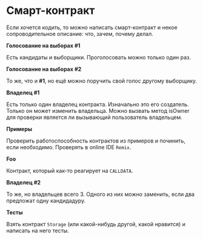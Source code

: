 # Смарт-контракт

Если хочется кодить, то можно написать смарт-контракт и некое сопроводительное описание: что, зачем, почему делал.

**Голосование на выборах #1**

Есть кандидаты и выборщики.
Проголосовать можно только один раз.

**Голосование на выборах #2**

То же, что и **#1**, но ещё можно поручить свой голос другому выборщику.

**Владелец #1**

Есть только один владелец контракта. Изначально это его создатель. Только он может изменить владельца. Можно вызвать метод isOwner для проверки является ли вызывающий пользователь владельцем.

**Примеры**

Проверить работоспособность контрактов из примеров и починить, если необходимо. Проверять в online IDE `Remix`.

**Foo**

Контракт, который как-то реагирует на `CALLDATA`.

**Владелец #2**

То же, но владельцев всего 3. Одного из них можно заменить, если два предложат одну кандидадуру.

**Тесты**

Взять контракт `Storage` (или какой-нибудь другой, какой нравится) и написать на него тесты.